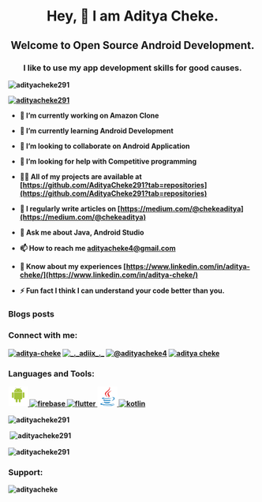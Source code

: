 <h1 align="center">Hey, 👋 I am Aditya Cheke. </h1>
<h2 align="center">Welcome to <b>Open Source Android Development.</h3>
<h3 align="center">I like to use my app development skills for good causes.</h3>

<p align="left"> <img src="https://komarev.com/ghpvc/?username=adityacheke291&label=Profile%20views&color=0e75b6&style=flat" alt="adityacheke291" /> </p>

<p align="left"> <a href="https://github.com/ryo-ma/github-profile-trophy"><img src="https://github-profile-trophy.vercel.app/?username=adityacheke291" alt="adityacheke291" /></a> </p>

- 🔭 I’m currently working on **Amazon Clone**

- 🌱 I’m currently learning **Android Development**

- 👯 I’m looking to collaborate on **Android Application**

- 🤝 I’m looking for help with **Competitive programming**

- 👨‍💻 All of my projects are available at [https://github.com/AdityaCheke291?tab=repositories](https://github.com/AdityaCheke291?tab=repositories)

- 📝 I regularly write articles on [https://medium.com/@chekeaditya](https://medium.com/@chekeaditya)

- 💬 Ask me about **Java, Android Studio**

- 📫 How to reach me **adityacheke4@gmail.com**

- 📄 Know about my experiences [https://www.linkedin.com/in/aditya-cheke/](https://www.linkedin.com/in/aditya-cheke/)

- ⚡ Fun fact **I think I can understand your code better than you.**

### Blogs posts
<!-- BLOG-POST-LIST:START -->
<!-- BLOG-POST-LIST:END -->

<h3 align="left">Connect with me:</h3>
<p align="left">
<a href="https://linkedin.com/in/aditya-cheke" target="blank"><img align="center" src="https://raw.githubusercontent.com/rahuldkjain/github-profile-readme-generator/master/src/images/icons/Social/linked-in-alt.svg" alt="aditya-cheke" height="30" width="40" /></a>
<a href="https://instagram.com/_._adiix_._" target="blank"><img align="center" src="https://raw.githubusercontent.com/rahuldkjain/github-profile-readme-generator/master/src/images/icons/Social/instagram.svg" alt="_._adiix_._" height="30" width="40" /></a>
<a href="https://medium.com/@chekeaditya" target="blank"><img align="center" src="https://raw.githubusercontent.com/rahuldkjain/github-profile-readme-generator/master/src/images/icons/Social/medium.svg" alt="@adityacheke4" height="30" width="40" /></a>
<a href="https://www.youtube.com/c/UCs-AmlTc87ebKbZBwhFpK6A" target="blank"><img align="center" src="https://raw.githubusercontent.com/rahuldkjain/github-profile-readme-generator/master/src/images/icons/Social/youtube.svg" alt="aditya cheke" height="30" width="40" /></a>
</p>

<h3 align="left">Languages and Tools:</h3>
<p align="left"> <a href="https://developer.android.com" target="_blank"> <img src="https://raw.githubusercontent.com/devicons/devicon/master/icons/android/android-original-wordmark.svg" alt="android" width="40" height="40"/> </a> <a href="https://firebase.google.com/" target="_blank"> <img src="https://www.vectorlogo.zone/logos/firebase/firebase-icon.svg" alt="firebase" width="40" height="40"/> </a> <a href="https://flutter.dev" target="_blank"> <img src="https://www.vectorlogo.zone/logos/flutterio/flutterio-icon.svg" alt="flutter" width="40" height="40"/> </a> <a href="https://www.java.com" target="_blank"> <img src="https://raw.githubusercontent.com/devicons/devicon/master/icons/java/java-original.svg" alt="java" width="40" height="40"/> </a> <a href="https://kotlinlang.org" target="_blank"> <img src="https://www.vectorlogo.zone/logos/kotlinlang/kotlinlang-icon.svg" alt="kotlin" width="40" height="40"/> </a> </p>

<p><img align="center" src="https://github-readme-stats.vercel.app/api/top-langs?username=adityacheke291&show_icons=true&locale=en&layout=compact" alt="adityacheke291" /></p>

<p>&nbsp;<img align="center" src="https://github-readme-stats.vercel.app/api?username=adityacheke291&show_icons=true&locale=en" alt="adityacheke291" /></p>

<p><img align="center" src="https://github-readme-streak-stats.herokuapp.com/?user=adityacheke291&" alt="adityacheke291" /></p>

<h3 align="left">Support:</h3>
<p><a href="https://www.buymeacoffee.com/adityacheke"> <img align="left" src="https://cdn.buymeacoffee.com/buttons/v2/default-yellow.png" height="50" width="210" alt="adityacheke" /></a></p><br><br>
